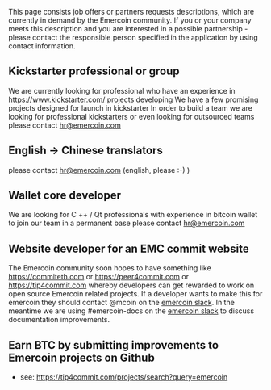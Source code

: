 This page consists job offers or partners requests descriptions,
which are currently in demand by the Emercoin community. If you or your
company meets this description and you are interested in a possible
partnership - please contact the responsible person specified in the
application by using contact information.

Kickstarter professional or group
---------------------------------

We are currently looking for professional who have an experience in
<https://www.kickstarter.com/> projects developing We have a few
promising projects designed for launch in kickstarter In order to build
a team we are looking for professional kickstarters or even looking for
outsourced teams please contact hr@emercoin.com

English -&gt; Chinese translators
---------------------------------

please contact hr@emercoin.com (english, please :-) )

Wallet core developer
---------------------

We are looking for C ++ / Qt professionals with experience in bitcoin
wallet to join our team in a permanent base please contact
hr@emercoin.com

Website developer for an EMC commit website
-------------------------------------------

The Emercoin community soon hopes to have something like
<https://commiteth.com> or <https://peer4commit.com> or
<https://tip4commit.com> whereby developers can get rewarded to work on
open source Emercoin related projects. If a developer wants to make this
for emercoin they should contact @mcoin on the [emercoin
slack](https://emercoin-slack-invite.herokuapp.com). In the meantime we
are using \#emercoin-docs on the [emercoin
slack](https://emercoin-slack-invite.herokuapp.com) to discuss
documentation improvements.

Earn BTC by submitting improvements to Emercoin projects on Github
------------------------------------------------------------------

-   see: <https://tip4commit.com/projects/search?query=emercoin>

